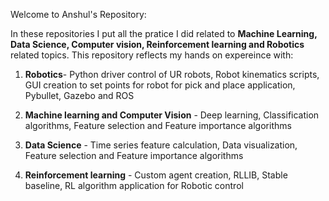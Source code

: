 Welcome to Anshul's Repository:


In these repositories I put all the pratice I did related to **Machine Learning, Data Science, Computer vision, Reinforcement learning and Robotics** related topics. This repository reflects my hands on expereince with:


1. **Robotics**- Python driver control of UR robots, Robot kinematics scripts, GUI creation to set points for robot for pick and place application, Pybullet, Gazebo and ROS

2. **Machine learning and Computer Vision** - Deep learning, Classification algorithms, Feature selection and Feature importance algorithms

3. **Data Science** - Time series feature calculation, Data visualization, Feature selection and Feature importance algorithms

4. **Reinforcement learning** - Custom agent creation, RLLIB, Stable baseline, RL algorithm application for Robotic control




